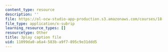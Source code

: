 ```yaml
---
content_type: resource
description: ''
file: https://ol-ocw-studio-app-production.s3.amazonaws.com/courses/18-06sc-linear-algebra-fall-2011/11099da0a6a4583ba9f7895c9e31ddd5_5IGTFgPqlkw.vtt
file_type: application/x-subrip
learning_resource_types: []
resourcetype: Other
title: 3play caption file
uid: 11099da0-a6a4-583b-a9f7-895c9e31ddd5
---
```

